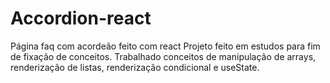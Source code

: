 # Accordion-react
Página faq com acordeão feito com react
Projeto feito em estudos para fim de fixação de conceitos. 
Trabalhado conceitos de manipulação de arrays, renderização de listas, renderização condicional e useState.
